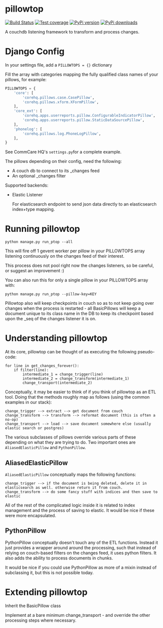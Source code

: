 pillowtop
=========
[![Build Status](https://travis-ci.org/dimagi/pillowtop.png)](https://travis-ci.org/dimagi/pillowtop)
[![Test coverage](https://coveralls.io/repos/dimagi/pillowtop/badge.png?branch=master)](https://coveralls.io/r/dimagi/pillowtop)
[![PyPi version](https://pypip.in/v/pillowtop/badge.png)](https://pypi.python.org/pypi/pillowtop)
[![PyPi downloads](https://pypip.in/d/pillowtop/badge.png)](https://pypi.python.org/pypi/pillowtop)

A couchdb listening framework to transform and process changes.

Django Config
=============

In your settings file, add a `PILLOWTOPS = {}` dictionary

Fill the array with categories mapping the fully qualified class names of your pillows, for example:

```python
PILLOWTOPS = {
    'core': [
        'corehq.pillows.case.CasePillow',
        'corehq.pillows.xform.XFormPillow',
    ],
    'core_ext': [
        'corehq.apps.userreports.pillow.ConfigurableIndicatorPillow',
        'corehq.apps.userreports.pillow.StaticDataSourcePillow',
    ],
    'phonelog': [
        'corehq.pillows.log.PhoneLogPillow',
    ],
}
```

See CommCare HQ's `settings.py`for a complete example.

The pillows depending on their config, need the following:

- A couch db to connect to its _changes feed
- An optional _changes filter

Supported backends:

- Elastic Listener

  For elasticsearch endpoint to send json data directly to an elasticsearch index+type mapping.


Running pillowtop
=================

    python manage.py run_ptop --all

This will fire off 1 gevent worker per pillow in your PILLOWTOPS array listening continuously on
the changes feed of their interest.

This process does not pool right now the changes listeners, so be careful,
or suggest an improvement :)

You can also run this for only a single pillow in your PILLOWTOPS array with:

    python manage.py run_ptop --pillow-key=KEY

Pillowtop also will keep checkpoints in couch so as to not keep going over changes when the
process is restarted - all BasicPillows will keep a document unique to its class name in the DB
to keep its checkpoint based upon the _seq of the changes listener it is on.


Understanding pillowtop
=======================

At its core, pillowtop can be thought of as executing the following pseudo-code:

    for line in get_changes_forever():
        if filter(line):
            intermediate_1 = change_trigger(line)
            intermediate_2 = change_transform(intermediate_1)
            change_transport(intermediate_2)

Conceptually, it may be easier to think of if you think of pillowtop as an ETL tool.
Doing that the methods roughly map as follows (using the common examples in our stack):

```
change_trigger --> extract --> get document from couch
change_transform --> transform --> reformat document (this is often a no-op)
change_transport --> load --> save document somewhere else (usually elastic search or postgres)
```

The various subclasses of pillows override various parts of these depending on what they are trying to do.
Two important ones are `AliasedElasticPillow` and `PythonPillow`.

AliasedElasticPillow
--------------------

`AliasedElasticPillow` conceptually maps the following functions:

```
change_trigger --> if the document is being deleted, delete it in elasticsearch as well. otherwise return it from couch.
change_transform --> do some fancy stuff with indices and then save to elastic
```

All of the rest of the complicated logic inside it is related to index management and the process of saving to elastic.
It would be nice if these were more encapsulated.


PythonPillow
------------

PythonPillow conceptually doesn't touch any of the ETL functions.
Instead it just provides a wrapper around around the processing, such that instead of relying on couch-based filters on the changes feed, it uses python filters.
It also adds the ability to process documents in chunks.

It would be nice if you could use PythonPillow as more of a mixin instead of subclassing it, but this is not possible today.


Extending pillowtop
===================

Inherit the BasicPillow class

Implement at a bare minimum change_transport - and override the other processing steps where
necessary.
